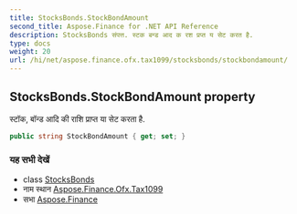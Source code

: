 ```yaml
---
title: StocksBonds.StockBondAmount
second_title: Aspose.Finance for .NET API Reference
description: StocksBonds संपत्त. स्टक बन्ड आद क रश प्रप्त य सेट करत है.
type: docs
weight: 20
url: /hi/net/aspose.finance.ofx.tax1099/stocksbonds/stockbondamount/
---
```

## StocksBonds.StockBondAmount property

स्टॉक, बॉन्ड आदि की राशि प्राप्त या सेट करता है.

```csharp
public string StockBondAmount { get; set; }
```

### यह सभी देखें

* class [StocksBonds](../)
* नाम स्थान [Aspose.Finance.Ofx.Tax1099](../../stocksbonds/)
* सभा [Aspose.Finance](../../../)


